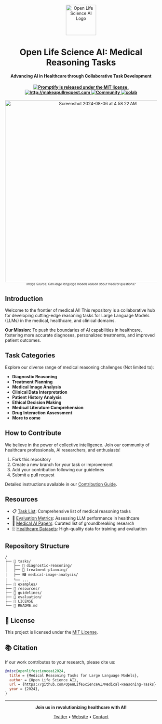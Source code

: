 <p align="center">
  <img src="https://avatars.githubusercontent.com/u/118104009?s=400&u=0e172bfb66881de4c9fa5b2953cbdfc01668eb00&v=4" alt="Open Life Science AI Logo" width="100" height="100">
</p>

<h1 align="center">Open Life Science AI: Medical Reasoning Tasks</h1>

<p align="center">
  <strong>Advancing AI in Healthcare through Collaborative Task Development</strong>
</p>


<h4 align="center">
  <a href="https://github.com/openlifescience-ai/Open-Medical-Reasoning-Tasks/blob/main/LICENSE">
    <img src="https://img.shields.io/badge/license-MIT-blue.svg" alt="Promptify is released under the MIT license." />
  </a>
  <a href="http://makeapullrequest.com">
    <img src="https://img.shields.io/badge/PRs-welcome-brightgreen.svg?style=flat-square" alt="http://makeapullrequest.com" />
  </a>
  <a href="https://discord.gg/A5Fjf5zC69">
    <img src="https://img.shields.io/badge/Discord-Community-orange" alt="Community" />
  </a>
  <a href="#">
    <img src="https://colab.research.google.com/assets/colab-badge.svg" alt="colab" />
  </a>
</h4>

<p align="center">
  <img width="600" alt="Screenshot 2024-08-06 at 4 58 22 AM" src="https://github.com/user-attachments/assets/851d29fd-f3b1-4162-9064-9933c0297dae">
  <br>
  <em style="font-size: 10px;">Image Source: Can large language models reason about medical questions?</em>
</p>


## Introduction

Welcome to the frontier of medical AI! This repository is a collaborative hub for developing cutting-edge reasoning tasks for Large Language Models (LLMs) in the medical, healthcare, and clinical domains.

**Our Mission:** To push the boundaries of AI capabilities in healthcare, fostering more accurate diagnoses, personalized treatments, and improved patient outcomes.

## Task Categories

Explore our diverse range of medical reasoning challenges (Not limited to):

- **Diagnostic Reasoning**
- **Treatment Planning**
- **Medical Image Analysis**
- **Clinical Data Interpretation**
- **Patient History Analysis**
- **Ethical Decision Making**
- **Medical Literature Comprehension**
- **Drug Interaction Assessment**
- **More to come**

## How to Contribute

We believe in the power of collective intelligence. Join our community of healthcare professionals, AI researchers, and enthusiasts!

1. Fork this repository
2. Create a new branch for your task or improvement
3. Add your contribution following our guidelines
4. Submit a pull request

Detailed instructions available in our [Contribution Guide](guidelines/CONTRIBUTING.md).

## Resources

- 📋 [Task List](tasks/README.md): Comprehensive list of medical reasoning tasks
- 📏 [Evaluation Metrics](evaluation/README.md): Assessing LLM performance in healthcare
- 📖 [Medical AI Papers](resources/papers.md): Curated list of groundbreaking research
- 🗄️ [Healthcare Datasets](resources/datasets.md): High-quality data for training and evaluation

## Repository Structure

```
/
├── 📁 tasks/
│   ├── 🔬 diagnostic-reasoning/
│   ├── 💊 treatment-planning/
│   ├── 🖼️ medical-image-analysis/
│   └── ...
├── 📁 examples/
├── 📁 resources/
├── 📁 guidelines/
├── 📁 evaluation/
├── 📜 LICENSE
└── 📘 README.md
```

## 📄 License

This project is licensed under the [MIT License](LICENSE).

## 📚 Citation

If our work contributes to your research, please cite us:

```bibtex
@misc{openlifescienceai2024,
  title = {Medical Reasoning Tasks for Large Language Models},
  author = {Open Life Science AI},
  url = {https://github.com/OpenLifeScienceAI/Medical-Reasoning-Tasks},
  year = {2024},
}
```

---

<p align="center">
  <strong>Join us in revolutionizing healthcare with AI!</strong>
</p>

<p align="center">
  <a href="https://twitter.com/OpenLifeSciAI">Twitter</a> •
  <a href="https://openlifescience.ai">Website</a> •
  <a href="mailto:aadityaura@gmail.com">Contact</a>
</p>
